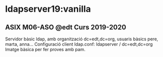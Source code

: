 # ldapserver19:vanilla
## ASIX M06-ASO @edt Curs 2019-2020

Servidor bàsic ldap, amb organització dc=edt,dc=org,
usuaris bàsics pere, marta, anna...
Configuració client ldap.conf: ldapserver / dc=edt,dc=org
Imatge bàsica per fer proves amb pam.
